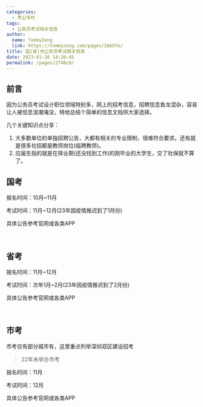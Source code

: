 ```yaml
---
categories: 
  - 考公专栏
tags: 
  - 公务员考试相关信息
author: 
  name: TommyZeng
  link: https://tommyzeng.com/pages/1b697e/
title: 国|省|市公务员考试相关信息
date: 2023-01-26 14:26:45
permalink: /pages/2748c8/
---
```


## 前言

因为公务员考试设计职位领域特别多，网上的招考信息，招聘信息鱼龙混杂，容易让人被信息浪潮淹没，特地总结个简单的信息文档供大家选择。<!-- more -->

几个关键知识点分享：

1. 大多数单位的单独招聘公告，大都有相关的专业限制，很难符合要求。还有就是很多社招都是教师岗位(临聘教师)。
2. 应届生指的就是在择业期(还没找到工作)的刚毕业的大学生，交了社保就不算了。

## 国考

报名时间：10月~11月

考试时间：11月~12月(23年因疫情推迟到了1月份)

具体公告参考官网或各类APP

<br>

## 省考

报名时间：11月~12月

考试时间：次年1月~2月(23年因疫情推迟到了2月份)

具体公告参考官网或各类APP

<br>

## 市考

市考仅有部分城市有，这里重点列举深圳双区建设招考

> 22年未举办市考

报名时间：11月

考试时间：12月

具体公告参考官网或各类APP